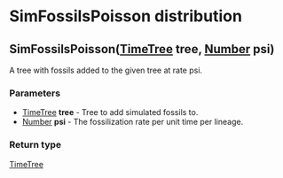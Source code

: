SimFossilsPoisson distribution
==============================
SimFossilsPoisson([TimeTree](../types/TimeTree.md) **tree**, [Number](../types/Number.md) **psi**)
--------------------------------------------------------------------------------------------------

A tree with fossils added to the given tree at rate psi.

### Parameters

- [TimeTree](../types/TimeTree.md) **tree** - Tree to add simulated fossils to.
- [Number](../types/Number.md) **psi** - The fossilization rate per unit time per lineage.

### Return type

[TimeTree](../types/TimeTree.md)



